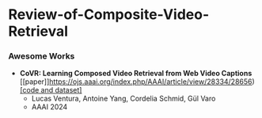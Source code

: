 # Review-of-Composite-Video-Retrieval

### Awesome Works

- **CoVR: Learning Composed Video Retrieval from Web Video Captions** [[paper]]https://ojs.aaai.org/index.php/AAAI/article/view/28334/28656) [[code and dataset]](https://github.com/lucas-ventura/CoVR)
  -  Lucas Ventura, Antoine Yang, Cordelia Schmid, Gül Varo
  - AAAI 2024
